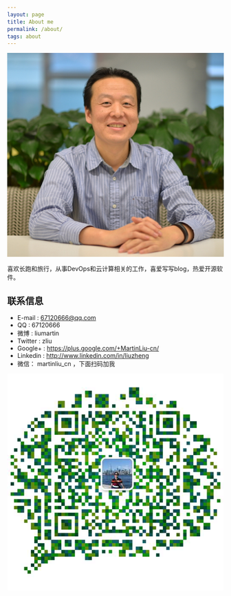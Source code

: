 ```yaml
---
layout: page
title: About me
permalink: /about/
tags: about
---
```


![Martin Liu ](/images/martinliu-s.JPG)


喜欢长跑和旅行，从事DevOps和云计算相关的工作，喜爱写写blog，热爱开源软件。

## 联系信息

* E-mail : 67120666@qq.com
* QQ : 67120666
* 微博 : liumartin
* Twitter :  zliu
* Google+  :  https://plus.google.com/+MartinLiu-cn/
* Linkedin : http://www.linkedin.com/in/liuzheng
* 微信： martinliu_cn  ，下面扫码加我


![Martin Liu wechat ](/images/martinliu-weichat.jpg)

